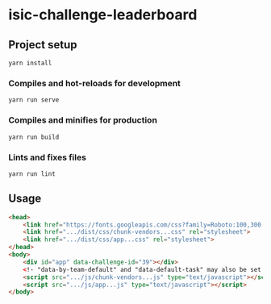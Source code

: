 # isic-challenge-leaderboard

## Project setup
```
yarn install
```

### Compiles and hot-reloads for development
```
yarn run serve
```

### Compiles and minifies for production
```
yarn run build
```

### Lints and fixes files
```
yarn run lint
```

 ## Usage
```html
<head>
    <link href="https://fonts.googleapis.com/css?family=Roboto:100,300,400,500,700,900" rel="stylesheet">
    <link href=".../dist/css/chunk-vendors...css" rel="stylesheet">
    <link href=".../dist/css/app...css" rel="stylesheet">
</head>
<body>
    <div id="app" data-challenge-id="39"></div>
    <!- "data-by-team-default" and "data-default-task" may also be set as attributes --->
    <script src=".../js/chunk-vendors...js" type="text/javascript"></script>
    <script src=".../js/app...js" type="text/javascript"></script>
</body>
```

